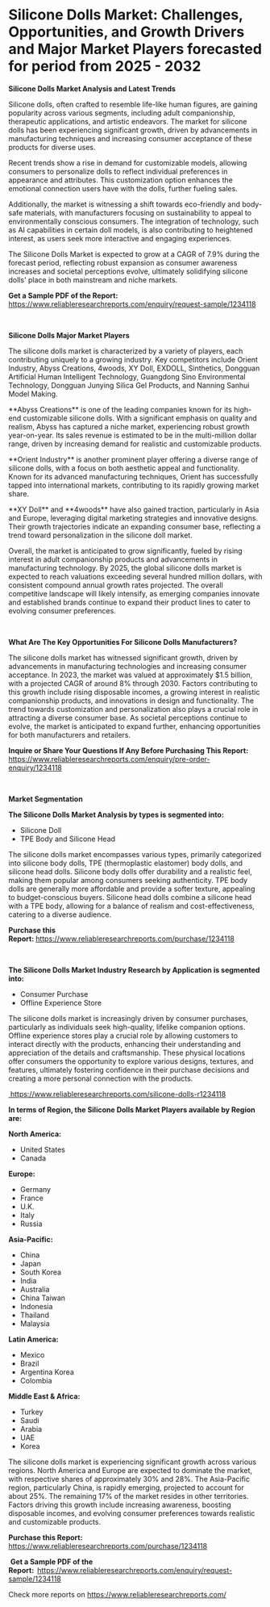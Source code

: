 <p><h1>Silicone Dolls Market: Challenges, Opportunities, and Growth Drivers and Major Market Players forecasted for period from 2025 - 2032</h1></p><p><strong>Silicone Dolls Market Analysis and Latest Trends</strong></p>
<p><p>Silicone dolls, often crafted to resemble life-like human figures, are gaining popularity across various segments, including adult companionship, therapeutic applications, and artistic endeavors. The market for silicone dolls has been experiencing significant growth, driven by advancements in manufacturing techniques and increasing consumer acceptance of these products for diverse uses. </p><p>Recent trends show a rise in demand for customizable models, allowing consumers to personalize dolls to reflect individual preferences in appearance and attributes. This customization option enhances the emotional connection users have with the dolls, further fueling sales. </p><p>Additionally, the market is witnessing a shift towards eco-friendly and body-safe materials, with manufacturers focusing on sustainability to appeal to environmentally conscious consumers. The integration of technology, such as AI capabilities in certain doll models, is also contributing to heightened interest, as users seek more interactive and engaging experiences. </p><p>The Silicone Dolls Market is expected to grow at a CAGR of 7.9% during the forecast period, reflecting robust expansion as consumer awareness increases and societal perceptions evolve, ultimately solidifying silicone dolls' place in both mainstream and niche markets.</p></p>
<p><strong>Get a Sample PDF of the Report:&nbsp;</strong> <a href="https://www.reliableresearchreports.com/enquiry/request-sample/1234118?utm_campaign=2177&utm_medium=2&utm_source=Github&utm_content=ia&utm_term=08022025&utm_id=silicone-dolls">https://www.reliableresearchreports.com/enquiry/request-sample/1234118</a></p>
<p>&nbsp;</p>
<p><strong>Silicone Dolls Major Market Players</strong></p>
<p><p>The silicone dolls market is characterized by a variety of players, each contributing uniquely to a growing industry. Key competitors include Orient Industry, Abyss Creations, 4woods, XY Doll, EXDOLL, Sinthetics, Dongguan Artificial Human Intelligent Technology, Guangdong Sino Environmental Technology, Dongguan Junying Silica Gel Products, and Nanning Sanhui Model Making.</p><p>**Abyss Creations** is one of the leading companies known for its high-end customizable silicone dolls. With a significant emphasis on quality and realism, Abyss has captured a niche market, experiencing robust growth year-on-year. Its sales revenue is estimated to be in the multi-million dollar range, driven by increasing demand for realistic and customizable products.</p><p>**Orient Industry** is another prominent player offering a diverse range of silicone dolls, with a focus on both aesthetic appeal and functionality. Known for its advanced manufacturing techniques, Orient has successfully tapped into international markets, contributing to its rapidly growing market share.</p><p>**XY Doll** and **4woods** have also gained traction, particularly in Asia and Europe, leveraging digital marketing strategies and innovative designs. Their growth trajectories indicate an expanding consumer base, reflecting a trend toward personalization in the silicone doll market.</p><p>Overall, the market is anticipated to grow significantly, fueled by rising interest in adult companionship products and advancements in manufacturing technology. By 2025, the global silicone dolls market is expected to reach valuations exceeding several hundred million dollars, with consistent compound annual growth rates projected. The overall competitive landscape will likely intensify, as emerging companies innovate and established brands continue to expand their product lines to cater to evolving consumer preferences.</p></p>
<p>&nbsp;</p>
<p><strong>What Are The Key Opportunities For Silicone Dolls Manufacturers?</strong></p>
<p><p>The silicone dolls market has witnessed significant growth, driven by advancements in manufacturing technologies and increasing consumer acceptance. In 2023, the market was valued at approximately $1.5 billion, with a projected CAGR of around 8% through 2030. Factors contributing to this growth include rising disposable incomes, a growing interest in realistic companionship products, and innovations in design and functionality. The trend towards customization and personalization also plays a crucial role in attracting a diverse consumer base. As societal perceptions continue to evolve, the market is anticipated to expand further, enhancing opportunities for both manufacturers and retailers.</p></p>
<p><strong>Inquire or Share Your Questions If Any Before Purchasing This Report:</strong> <a href="https://www.reliableresearchreports.com/enquiry/pre-order-enquiry/1234118?utm_campaign=2177&utm_medium=2&utm_source=Github&utm_content=ia&utm_term=08022025&utm_id=silicone-dolls">https://www.reliableresearchreports.com/enquiry/pre-order-enquiry/1234118</a></p>
<p>&nbsp;</p>
<p><strong>Market Segmentation</strong></p>
<p><strong>The Silicone Dolls Market Analysis by types is segmented into:</strong></p>
<p><ul><li>Silicone Doll</li><li>TPE Body and Silicone Head</li></ul></p>
<p><p>The silicone dolls market encompasses various types, primarily categorized into silicone body dolls, TPE (thermoplastic elastomer) body dolls, and silicone head dolls. Silicone body dolls offer durability and a realistic feel, making them popular among consumers seeking authenticity. TPE body dolls are generally more affordable and provide a softer texture, appealing to budget-conscious buyers. Silicone head dolls combine a silicone head with a TPE body, allowing for a balance of realism and cost-effectiveness, catering to a diverse audience.</p></p>
<p><strong>Purchase this Report:&nbsp;</strong><a href="https://www.reliableresearchreports.com/purchase/1234118?utm_campaign=2177&utm_medium=2&utm_source=Github&utm_content=ia&utm_term=08022025&utm_id=silicone-dolls">https://www.reliableresearchreports.com/purchase/1234118</a></p>
<p>&nbsp;</p>
<p><strong>The Silicone Dolls Market Industry Research by Application is segmented into:</strong></p>
<p><ul><li>Consumer Purchase</li><li>Offline Experience Store</li></ul></p>
<p><p>The silicone dolls market is increasingly driven by consumer purchases, particularly as individuals seek high-quality, lifelike companion options. Offline experience stores play a crucial role by allowing customers to interact directly with the products, enhancing their understanding and appreciation of the details and craftsmanship. These physical locations offer consumers the opportunity to explore various designs, textures, and features, ultimately fostering confidence in their purchase decisions and creating a more personal connection with the products.</p></p>
<p><a href="https://www.reliableresearchreports.com/silicone-dolls-r1234118?utm_campaign=2177&utm_medium=2&utm_source=Github&utm_content=ia&utm_term=08022025&utm_id=silicone-dolls">&nbsp;https://www.reliableresearchreports.com/silicone-dolls-r1234118</a></p>
<p><strong>In terms of Region, the Silicone Dolls Market Players available by Region are:</strong></p>
<p>
    <p> <strong> North America: </strong>
        <ul>
            <li>United States</li>
            <li>Canada</li>
        </ul>
        </p> 
    <p> <strong> Europe: </strong>
        <ul>
            <li>Germany</li>
            <li>France</li>
            <li>U.K.</li>
            <li>Italy</li>
            <li>Russia</li>
        </ul>
        </p> 
    <p> <strong> Asia-Pacific: </strong>
        <ul>
            <li>China</li>
            <li>Japan</li>
            <li>South Korea</li>
            <li>India</li>
            <li>Australia</li>
            <li>China Taiwan</li>
            <li>Indonesia</li>
            <li>Thailand</li>
            <li>Malaysia</li>
        </ul>
        </p> 
    <p> <strong> Latin America: </strong>
        <ul>
            <li>Mexico</li>
            <li>Brazil</li>
            <li>Argentina Korea</li>
            <li>Colombia</li>
        </ul>
        </p> 
    <p> <strong> Middle East & Africa: </strong>
        <ul>
            <li>Turkey</li>
            <li>Saudi</li>
            <li>Arabia</li>
            <li>UAE</li>
            <li>Korea</li>
        </ul>
    </p>
    </p>
<p><p>The silicone dolls market is experiencing significant growth across various regions. North America and Europe are expected to dominate the market, with respective shares of approximately 30% and 28%. The Asia-Pacific region, particularly China, is rapidly emerging, projected to account for about 25%. The remaining 17% of the market resides in other territories. Factors driving this growth include increasing awareness, boosting disposable incomes, and evolving consumer preferences towards realistic and customizable products.</p></p>
<p><strong>Purchase this Report: </strong><a href="https://www.reliableresearchreports.com/purchase/1234118?utm_campaign=2177&utm_medium=2&utm_source=Github&utm_content=ia&utm_term=08022025&utm_id=silicone-dolls">https://www.reliableresearchreports.com/purchase/1234118</a></p>
<p>&nbsp;<strong>Get a Sample PDF of the Report:&nbsp;&nbsp;</strong><a href="https://www.reliableresearchreports.com/enquiry/request-sample/1234118?utm_campaign=2177&utm_medium=2&utm_source=Github&utm_content=ia&utm_term=08022025&utm_id=silicone-dolls">https://www.reliableresearchreports.com/enquiry/request-sample/1234118</a></p>
<p><strong></strong></p>
<p>Check more reports on <a href="https://www.reliableresearchreports.com/?utm_campaign=2177&utm_medium=2&utm_source=Github&utm_content=ia&utm_term=08022025&utm_id=silicone-dolls">https://www.reliableresearchreports.com/</a></p>